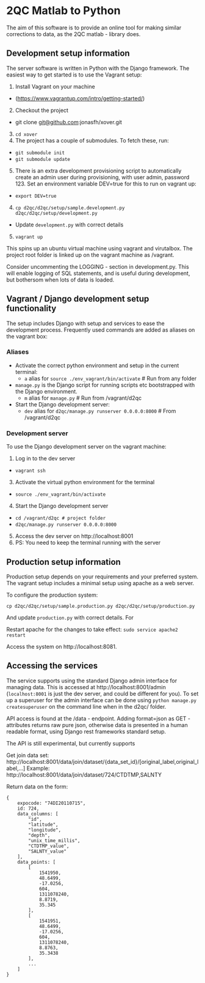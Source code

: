 

2QC Matlab to Python
====================

The aim of this software is to provide an online tool for making similar
corrections to data, as the 2QC matlab - library does.

Development setup information
-----------------------------

The server software is written in Python with the Django framework. The easiest
way to get started is to use the Vagrant setup:

1. Install Vagrant on your machine
  * (https://www.vagrantup.com/intro/getting-started/)
2. Checkout the project
  * git clone git@github.com:jonasfh/xover.git
3. `cd xover`
4. The project has a couple of submodules. To fetch these, run:
  * `git submodule init`
  * `git submodule update`
5. There is an extra development provisioning script to automatically create an
   admin user during provisioning, with user admin, password 123. Set an
   environment variable DEV=true for this to run on vagrant up:
  * `export DEV=true`
4. `cp d2qc/d2qc/setup/sample.development.py d2qc/d2qc/setup/development.py`
  * Update `development.py` with correct details
 5. `vagrant up`

This spins up an ubuntu virtual machine using vagrant and virutalbox. The
project root folder is linked up on the vagrant machine as /vagrant.

Consider uncommenting the LOGGING - section in development.py. This will enable
logging of SQL statements, and is useful during development, but bothersom when
lots of data is loaded.

Vagrant / Django development setup functionality
----------------------------------------------

The setup includes Django with setup and services to ease the development
process. Frequently used commands are added as aliases on the vagrant box:

### Aliases ###
* Activate the correct python environment and setup in the current terminal:
  * `a` alias for `source ./env_vagrant/bin/activate` # Run from any folder
* `manage.py` is the Django script for running scripts etc bootstrapped with
    the Django environment.
  * `m` alias for `manage.py` # Run from /vagrant/d2qc
* Start the Django development server:
  * `dev` alias for `d2qc/manage.py runserver 0.0.0.0:8000` # From /vagrant/d2qc

### Development server ###
To use the Django development server on the vagrant machine:

1. Log in to the dev server
  * `vagrant ssh`
3. Activate the virtual python environment for the terminal
  * `source ./env_vagrant/bin/activate`
4. Start the Django development server
  * `cd /vagrant/d2qc # project folder`
  * `d2qc/manage.py runserver 0.0.0.0:8000`
5. Access the dev server on http://localhost:8001
6. PS: You need to keep the terminal running with the server



Production setup information
----------------------------
Production setup depends on your requirements and your preferred system. The
vagrant setup includes a minimal setup using apache as a web server.

To configure the production system:

`cp d2qc/d2qc/setup/sample.production.py d2qc/d2qc/setup/production.py`

And update `production.py` with correct details. For

Restart apache for the changes to take effect:
`sudo service apache2 restart`

Access the system on http://localhost:8081.


Accessing the services
----------------------

The service supports using the standard Django admin interface for managing
data. This is accessed at http://localhost:8001/admin (`localhost:8001` is just the
dev server, and could be different for you). To set up a superuser
for the admin interface can be done using `python manage.py createsuperuser`
on the command line when in the d2qc/ folder.

API access is found at the /data - endpoint. Adding format=json as
GET - attributes returns raw pure json, otherwise data is presented in a
human readable format, using Django rest frameworks standard setup.

The API is still experimental, but currently supports

Get join data set:
    http://localhost:8001/data/join/dataset/{data_set_id}/[original_label,original_label,...]
    Example: http://localhost:8001/data/join/dataset/724/CTDTMP,SALNTY

Return data on the form:

    {
        expocode: "74DI20110715",
        id: 724,
        data_columns: [
            "id",
            "latitude",
            "longitude",
            "depth",
            "unix_time_millis",
            "CTDTMP_value",
            "SALNTY_value"
        ],
        data_points: [
            [
                1541950,
                48.6499,
                -17.0256,
                604,
                1311078240,
                8.8719,
                35.345
            ],
            [
                1541951,
                48.6499,
                -17.0256,
                604,
                1311078240,
                8.8763,
                35.3438
            ],
            ...
        ]
    }
